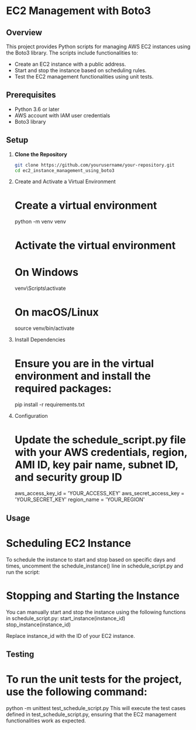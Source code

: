 # EC2 Management with Boto3

## Overview

This project provides Python scripts for managing AWS EC2 instances using the Boto3 library. The scripts include functionalities to:

- Create an EC2 instance with a public address.
- Start and stop the instance based on scheduling rules.
- Test the EC2 management functionalities using unit tests.

## Prerequisites

- Python 3.6 or later
- AWS account with IAM user credentials
- Boto3 library

## Setup

1. **Clone the Repository**

   ```sh
   git clone https://github.com/yourusername/your-repository.git
   cd ec2_instance_management_using_boto3

   ```

2. Create and Activate a Virtual Environment

   # Create a virtual environment

   python -m venv venv

   # Activate the virtual environment

   # On Windows

   venv\Scripts\activate

   # On macOS/Linux

   source venv/bin/activate

3. Install Dependencies

   # Ensure you are in the virtual environment and install the required packages:

   pip install -r requirements.txt

4. Configuration
   # Update the schedule_script.py file with your AWS credentials, region, AMI ID, key pair name, subnet ID, and security group ID
   aws_access_key_id = 'YOUR_ACCESS_KEY'
   aws_secret_access_key = 'YOUR_SECRET_KEY'
   region_name = 'YOUR_REGION'

## Usage

# Scheduling EC2 Instance

To schedule the instance to start and stop based on specific days and times, uncomment the schedule_instance() line in schedule_script.py and run the script:

# Stopping and Starting the Instance

You can manually start and stop the instance using the following functions in schedule_script.py:
start_instance(instance_id)
stop_instance(instance_id)

Replace instance_id with the ID of your EC2 instance.

## Testing

# To run the unit tests for the project, use the following command:

python -m unittest test_schedule_script.py
This will execute the test cases defined in test_schedule_script.py, ensuring that the EC2 management functionalities work as expected.
